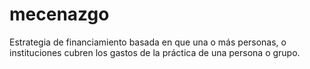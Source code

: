 # mecenazgo

Estrategia de financiamiento basada en que una o más personas, o instituciones cubren los gastos de la práctica de una persona o grupo.
